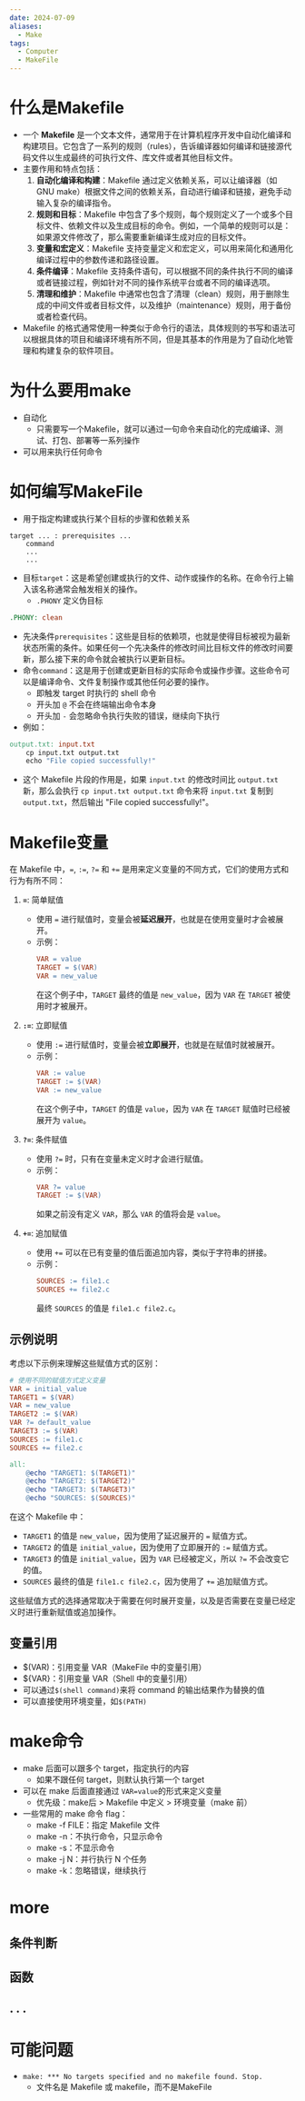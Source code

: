 ```yaml
---
date: 2024-07-09
aliases:
  - Make
tags:
  - Computer
  - MakeFile
---
```

# 什么是Makefile
- 一个 **Makefile** 是一个文本文件，通常用于在计算机程序开发中自动化编译和构建项目。它包含了一系列的规则（rules），告诉编译器如何编译和链接源代码文件以生成最终的可执行文件、库文件或者其他目标文件。
- 主要作用和特点包括：
	1. **自动化编译和构建**：Makefile 通过定义依赖关系，可以让编译器（如 GNU make）根据文件之间的依赖关系，自动进行编译和链接，避免手动输入复杂的编译指令。
	2. **规则和目标**：Makefile 中包含了多个规则，每个规则定义了一个或多个目标文件、依赖文件以及生成目标的命令。例如，一个简单的规则可以是：如果源文件修改了，那么需要重新编译生成对应的目标文件。
	3. **变量和宏定义**：Makefile 支持变量定义和宏定义，可以用来简化和通用化编译过程中的参数传递和路径设置。
	4. **条件编译**：Makefile 支持条件语句，可以根据不同的条件执行不同的编译或者链接过程，例如针对不同的操作系统平台或者不同的编译选项。
	5. **清理和维护**：Makefile 中通常也包含了清理（clean）规则，用于删除生成的中间文件或者目标文件，以及维护（maintenance）规则，用于备份或者检查代码。
- Makefile 的格式通常使用一种类似于命令行的语法，具体规则的书写和语法可以根据具体的项目和编译环境有所不同，但是其基本的作用是为了自动化地管理和构建复杂的软件项目。
# 为什么要用make
- 自动化
	- 只需要写一个Makefile，就可以通过一句命令来自动化的完成编译、测试、打包、部署等一系列操作
- 可以用来执行任何命令
# 如何编写MakeFile
- 用于指定构建或执行某个目标的步骤和依赖关系
```makefille
target ... : prerequisites ...
	command
	...
	...
```
- 目标`target`：这是希望创建或执行的文件、动作或操作的名称。在命令行上输入该名称通常会触发相关的操作。
	- `.PHONY` 定义伪目标
```makefile
.PHONY: clean
```
- 先决条件`prerequisites`：这些是目标的依赖项，也就是使得目标被视为最新状态所需的条件。如果任何一个先决条件的修改时间比目标文件的修改时间要新，那么接下来的命令就会被执行以更新目标。
- 命令`command`：这是用于创建或更新目标的实际命令或操作步骤。这些命令可以是编译命令、文件复制操作或其他任何必要的操作。
	- 即触发 target 时执行的 shell 命令
	- 开头加 `@` 不会在终端输出命令本身
	- 开头加 `-` 会忽略命令执行失败的错误，继续向下执行
- 例如：
```makefile
output.txt: input.txt
    cp input.txt output.txt
    echo "File copied successfully!"

```
- 这个 Makefile 片段的作用是，如果 `input.txt` 的修改时间比 `output.txt` 新，那么会执行 `cp input.txt output.txt` 命令来将 `input.txt` 复制到 `output.txt`，然后输出 "File copied successfully!"。
# Makefile变量
在 Makefile 中，`=`, `:=`, `?=` 和 `+=` 是用来定义变量的不同方式，它们的使用方式和行为有所不同：
1. **`=`**: 简单赋值
   - 使用 `=` 进行赋值时，变量会被**延迟展开**，也就是在使用变量时才会被展开。
   - 示例：
     ```makefile
     VAR = value
     TARGET = $(VAR)
     VAR = new_value
     ```
     在这个例子中，`TARGET` 最终的值是 `new_value`，因为 `VAR` 在 `TARGET` 被使用时才被展开。

2. **`:=`**: 立即赋值
   - 使用 `:=` 进行赋值时，变量会被**立即展开**，也就是在赋值时就被展开。
   - 示例：
     ```makefile
     VAR := value
     TARGET := $(VAR)
     VAR := new_value
     ```
     在这个例子中，`TARGET` 的值是 `value`，因为 `VAR` 在 `TARGET` 赋值时已经被展开为 `value`。

3. **`?=`**: 条件赋值
   - 使用 `?=` 时，只有在变量未定义时才会进行赋值。
   - 示例：
     ```makefile
     VAR ?= value
     TARGET := $(VAR)
     ```
     如果之前没有定义 `VAR`，那么 `VAR` 的值将会是 `value`。

4. **`+=`**: 追加赋值
   - 使用 `+=` 可以在已有变量的值后面追加内容，类似于字符串的拼接。
   - 示例：
     ```makefile
     SOURCES := file1.c
     SOURCES += file2.c
     ```
     最终 `SOURCES` 的值是 `file1.c file2.c`。

## 示例说明

考虑以下示例来理解这些赋值方式的区别：

```makefile
# 使用不同的赋值方式定义变量
VAR = initial_value
TARGET1 = $(VAR)
VAR = new_value
TARGET2 := $(VAR)
VAR ?= default_value
TARGET3 := $(VAR)
SOURCES := file1.c
SOURCES += file2.c

all:
    @echo "TARGET1: $(TARGET1)"
    @echo "TARGET2: $(TARGET2)"
    @echo "TARGET3: $(TARGET3)"
    @echo "SOURCES: $(SOURCES)"
```

在这个 Makefile 中：
- `TARGET1` 的值是 `new_value`，因为使用了延迟展开的 `=` 赋值方式。
- `TARGET2` 的值是 `initial_value`，因为使用了立即展开的 `:=` 赋值方式。
- `TARGET3` 的值是 `initial_value`，因为 `VAR` 已经被定义，所以 `?=` 不会改变它的值。
- `SOURCES` 最终的值是 `file1.c file2.c`，因为使用了 `+=` 追加赋值方式。

这些赋值方式的选择通常取决于需要在何时展开变量，以及是否需要在变量已经定义时进行重新赋值或追加操作。
## 变量引用
- $(VAR)：引用变量 VAR（MakeFile 中的变量引用）
- ${VAR}：引用变量 VAR（Shell 中的变量引用）
- 可以通过`$(shell command)`来将 command 的输出结果作为替换的值
- 可以直接使用环境变量，如`$(PATH)`
# make命令
- make 后面可以跟多个 target，指定执行的内容
	- 如果不跟任何 target，则默认执行第一个 target
- 可以在 make 后面直接通过 `VAR=value`的形式来定义变量
	- 优先级：make后 > Makefile 中定义 > 环境变量（make 前）
- 一些常用的 make 命令 flag：
	- make -f FILE：指定 Makefile 文件
	- make -n：不执行命令，只显示命令
	- make -s：不显示命令
	- make -j N：并行执行 N 个任务
	- make -k：忽略错误，继续执行
# more
## 条件判断
## 函数
## . . .
# 可能问题
- `make: *** No targets specified and no makefile found. Stop.`
	- 文件名是 Makefile 或 makefile，而不是MakeFile